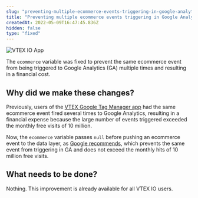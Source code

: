 ```yaml
---
slug: "preventing-multiple-ecommerce-events-triggering-in-google-analytics"
title: "Preventing multiple ecommerce events triggering in Google Analytics"
createdAt: 2022-05-09T16:47:45.836Z
hidden: false
type: "fixed"
---
```


![VTEX IO App](https://img.shields.io/badge/-VTEX%20IO%20App-orange)

The `ecommerce` variable was fixed to prevent the same ecommerce event from being triggered to Google Analytics (GA) multiple times and resulting in a financial cost.

## Why did we make these changes?

Previously, users of the [VTEX Google Tag Manager app](https://developers.vtex.com/vtex-developer-docs/docs/google-tag-manager) had the same ecommerce event fired several times to Google Analytics, resulting in a financial expense because the large number of events triggered exceeded the monthly free visits of 10 million.

Now, the `ecommerce` variable passes `null` before pushing an ecommerce event to the data layer, as [Google recommends](https://developers.google.com/analytics/devguides/collection/ua/gtm/enhanced-ecommerce#clear-ecommerce#clear-ecommerce), which prevents the same event from triggering in GA and does not exceed the monthly hits of 10 million free visits.

## What needs to be done?

Nothing. This improvement is already available for all VTEX IO users.